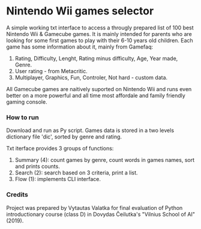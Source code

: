 # Nintendo Wii games selector

A simple working txt interface to access a througly prepared list of 100 best Nintendo Wii & Gamecube games. It is mainly intended for parents who are looking for some first games to play with their 6-10 years old children. Each game has some information about it, mainly from Gamefaq:
 
1. Rating, Difficulty, Lenght, Rating minus difficulty, Age, Year made, Genre.
2. User rating - from Metacritic.	
3. Multiplayer, Graphics, Fun, Controler, Not hard - custom data.

All Gamecube games are naitively suported on Nintendo Wii and runs even better on a more powerful and all time most affordale and family friendly gaming console.  

### How to run

Download and run as Py script. Games data is stored in a two levels dictionary file 'dic', sorted by genre and rating.

Txt iterface provides 3 groups of functions:
1. Summary (4): count games by genre, count words in games names, sort and prints counts.
2. Search (2): search based on 3 criteria, print a list. 
3. Flow (1): implements CLI interface.

### Credits

Project was prepared by Vytautas Valatka for final evaluation of Python introductionary course (class D) in Dovydas Čeilutka's "Vilnius School of AI" (2019).
